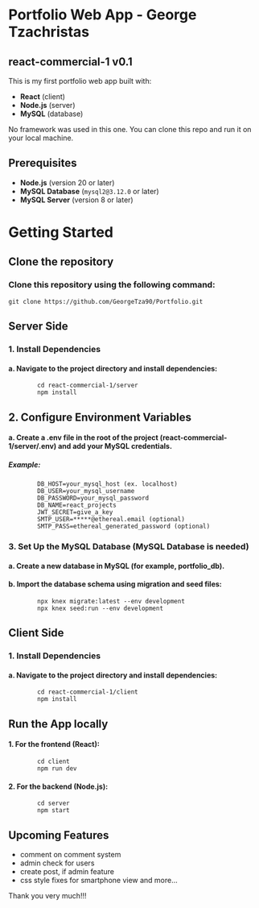# Portfolio Web App - George Tzachristas
## react-commercial-1 v0.1
This is my first portfolio web app built with:  
- **React** (client)  
- **Node.js** (server)  
- **MySQL** (database)  

No framework was used in this one. You can clone this repo and run it on your local machine.  

## Prerequisites  
- **Node.js** (version 20 or later)  
- **MySQL Database** (`mysql2@3.12.0` or later)  
- **MySQL Server** (version 8 or later)  

# Getting Started
## Clone the repository
### Clone this repository using the following command:      

    git clone https://github.com/GeorgeTza90/Portfolio.git

     
## Server Side
### 1. Install Dependencies
####    a. Navigate to the project directory and install dependencies:
            cd react-commercial-1/server
            npm install

## 2. Configure Environment Variables
####    a. Create a .env file in the root of the project (react-commercial-1/server/.env) and add your MySQL credentials. 
#####   Example: 
            DB_HOST=your_mysql_host (ex. localhost)
            DB_USER=your_mysql_username
            DB_PASSWORD=your_mysql_password
            DB_NAME=react_projects
            JWT_SECRET=give_a_key
            SMTP_USER=*****@ethereal.email (optional)
            SMTP_PASS=ethereal_generated_password (optional)

### 3. Set Up the MySQL Database (MySQL Database is needed)        
####    a. Create a new database in MySQL (for example, portfolio_db).
####    b. Import the database schema using migration and seed files:
            npx knex migrate:latest --env development
            npx knex seed:run --env development

## Client Side
### 1. Install Dependencies
####    a. Navigate to the project directory and install dependencies:
            cd react-commercial-1/client
            npm install

## Run the App locally
####    1. For the frontend (React):
            cd client
            npm run dev

####    2. For the backend (Node.js):
            cd server
            npm start

## Upcoming Features
- comment on comment system
- admin check for users 
- create post, if admin feature
- css style fixes for smartphone view and more...



Thank you very much!!!